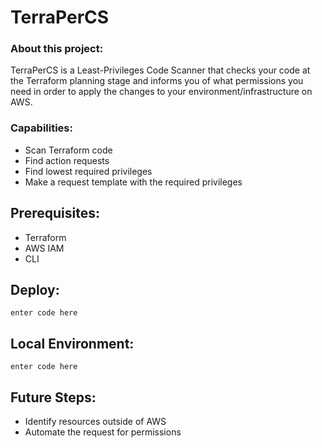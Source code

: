 # TerraPerCS

### About this project:
TerraPerCS is a Least-Privileges Code Scanner that checks your code at the Terraform planning stage and informs you of what permissions you need in order to apply the changes to your environment/infrastructure on AWS.

### Capabilities:
* Scan Terraform code
* Find action requests
* Find lowest required privileges
* Make a request template with the required privileges

## Prerequisites:
* Terraform
* AWS IAM
* CLI

## Deploy:

    enter code here

## Local Environment:

    enter code here

## Future Steps:
* Identify resources outside of AWS
* Automate the request for permissions


